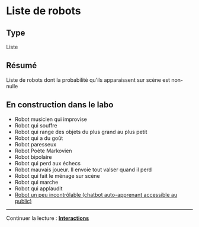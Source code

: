Liste de robots
========
Type
----

Liste

Résumé
------
Liste de robots dont la probabilité qu'ils apparaissent sur scène est non-nulle

En construction dans le labo
----------------------------

-   Robot musicien qui improvise
-   Robot qui souffre
-   Robot qui range des objets du plus grand au plus petit
-   Robot qui a du goût
-   Robot paresseux
-   Robot Poète Markovien
-   Robot bipolaire
-   Robot qui perd aux échecs
-   Robot mauvais joueur. Il envoie tout valser quand il perd
-   Robot qui fait le ménage sur scène
-   Robot qui marche
-   Robot qui applaudit
-   [Robot un peu incontrôlable (chatbot auto-apprenant accessible au public)](../textes/alan.md)

---

Continuer la lecture : [**Interactions**](interactions.md)
